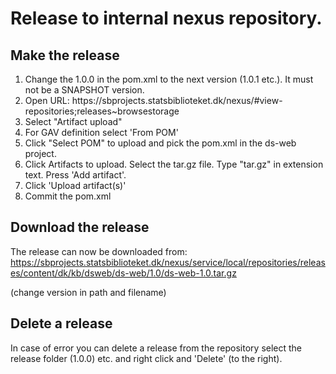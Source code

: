 # Release to internal nexus repository.

## Make the release

<ol>
  <li>Change the <version>1.0.0</version> in the pom.xml to the next version (1.0.1 etc.). It must not be a SNAPSHOT version.</li>
  <li>Open URL: https://sbprojects.statsbiblioteket.dk/nexus/#view-repositories;releases~browsestorage
  <li>Select "Artifact upload"</li>
  <li>For GAV definition select 'From POM'</li>
  <li>Click "Select POM" to upload and pick the pom.xml in the ds-web project.</li>
  <li>Click Artifacts to upload. Select the tar.gz file. Type "tar.gz" in extension text. Press  'Add artifact'.</li>
  <li>Click 'Upload artifact(s)'</li>
  <li>Commit the pom.xml </li>
</ol>

## Download the release
The release can now be downloaded from: https://sbprojects.statsbiblioteket.dk/nexus/service/local/repositories/releases/content/dk/kb/dsweb/ds-web/1.0/ds-web-1.0.tar.gz

(change version  in path and filename)

## Delete a release
In case of error you can delete a release from the repository select the release folder (1.0.0) etc. and right click and 'Delete' (to the right).
